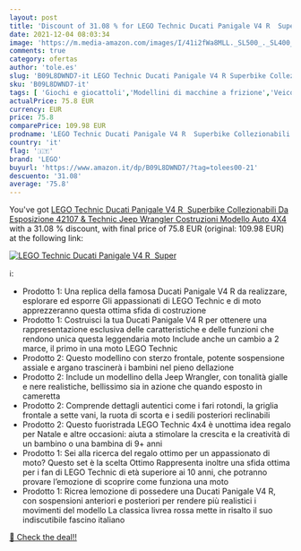 ```yaml
---
layout: post
title: 'Discount of 31.08 % for LEGO Technic Ducati Panigale V4 R  Super'
date: 2021-12-04 08:03:34
image: 'https://m.media-amazon.com/images/I/41i2fWa8MLL._SL500_._SL400_.jpg'
comments: true
category: ofertas
author: 'tole.es'
slug: 'B09L8DWND7-it LEGO Technic Ducati Panigale V4 R Superbike Collezionabili...'
sku: 'B09L8DWND7-it'
tags: [ 'Giochi e giocattoli','Modellini di macchine a frizione','Veicoli giocattolo','lego', ]
actualPrice: 75.8 EUR
currency: EUR
price: 75.8
comparePrice: 109.98 EUR
prodname: 'LEGO Technic Ducati Panigale V4 R  Superbike Collezionabili Da Esposizione 42107 & Technic Jeep Wrangler  Costruzioni  Modello Auto 4X4'
country: 'it'
flag: '🇮🇹'
brand: 'LEGO'
buyurl: 'https://www.amazon.it/dp/B09L8DWND7/?tag=tolees00-21'
descuento: '31.08'
average: '75.8'
---
```


You've got [LEGO Technic Ducati Panigale V4 R  Superbike Collezionabili Da Esposizione 42107 & Technic Jeep Wrangler  Costruzioni  Modello Auto 4X4](https://www.amazon.it/dp/B09L8DWND7/?tag=tolees00-21) with a  31.08 % discount, with final price of 75.8 EUR (original: 109.98 EUR) at the following link:

[![LEGO Technic Ducati Panigale V4 R  Super](https://m.media-amazon.com/images/I/41i2fWa8MLL._SL500_._SL400_.jpg)](https://www.amazon.it/dp/B09L8DWND7/?tag=tolees00-21)

ℹ️:

- Prodotto 1: Una replica della famosa Ducati Panigale V4 R da realizzare, esplorare ed esporre Gli appassionati di LEGO Technic e di moto apprezzeranno questa ottima sfida di costruzione
- Prodotto 1: Costruisci la tua Ducati Panigale V4 R per ottenere una rappresentazione esclusiva delle caratteristiche e delle funzioni che rendono unica questa leggendaria moto Include anche un cambio a 2 marce, il primo in una moto LEGO Technic
- Prodotto 2: Questo modellino con sterzo frontale, potente sospensione assiale e argano trascinerà i bambini nel pieno dellazione
- Prodotto 2: Include un modellino della Jeep Wrangler, con tonalità gialle e nere realistiche, bellissimo sia in azione che quando esposto in cameretta
- Prodotto 2: Comprende dettagli autentici come i fari rotondi, la griglia frontale a sette vani, la ruota di scorta e i sedili posteriori reclinabili
- Prodotto 2: Questo fuoristrada LEGO Technic 4x4 è unottima idea regalo per Natale e altre occasioni: aiuta a stimolare la crescita e la creatività di un bambino o una bambina di 9+ anni
- Prodotto 1: Sei alla ricerca del regalo ottimo per un appassionato di moto? Questo set è la scelta Ottimo Rappresenta inoltre una sfida ottima per i fan di LEGO Technic di età superiore ai 10 anni, che potranno provare l’emozione di scoprire come funziona una moto
- Prodotto 1: Ricrea lemozione di possedere una Ducati Panigale V4 R, con sospensioni anteriori e posteriori per rendere più realistici i movimenti del modello La classica livrea rossa mette in risalto il suo indiscutibile fascino italiano

[🛒 Check the deal!!](https://www.amazon.it/dp/B09L8DWND7/?tag=tolees00-21)
